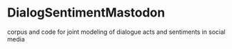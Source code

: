 # DialogSentimentMastodon
corpus and code for joint modeling of dialogue acts and sentiments in social media
